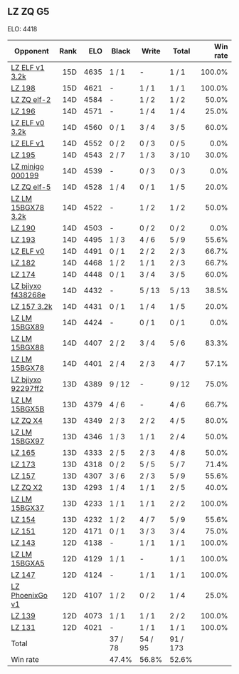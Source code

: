 ## LZ ZQ G5 ##

ELO: 4418

Opponent | Rank | ELO | Black | Write | Total | Win rate
---------|-----:|----:|-------|-------|-------|-------:
[LZ ELF v1 3.2k](LZ%20ELF%20v1%203.2k.md) | 15D | 4635 | 1 / 1 | - | 1 / 1 | 100.0%
[LZ 198](LZ%20198.md) | 15D | 4621 | - | 1 / 1 | 1 / 1 | 100.0%
[LZ ZQ elf-2](LZ%20ZQ%20elf-2.md) | 14D | 4584 | - | 1 / 2 | 1 / 2 | 50.0%
[LZ 196](LZ%20196.md) | 14D | 4571 | - | 1 / 4 | 1 / 4 | 25.0%
[LZ ELF v0 3.2k](LZ%20ELF%20v0%203.2k.md) | 14D | 4560 | 0 / 1 | 3 / 4 | 3 / 5 | 60.0%
[LZ ELF v1](LZ%20ELF%20v1.md) | 14D | 4552 | 0 / 2 | 0 / 3 | 0 / 5 | 0.0%
[LZ 195](LZ%20195.md) | 14D | 4543 | 2 / 7 | 1 / 3 | 3 / 10 | 30.0%
[LZ minigo 000199](LZ%20minigo%20000199.md) | 14D | 4539 | - | 0 / 3 | 0 / 3 | 0.0%
[LZ ZQ elf-5](LZ%20ZQ%20elf-5.md) | 14D | 4528 | 1 / 4 | 0 / 1 | 1 / 5 | 20.0%
[LZ LM 15BGX78 3.2k](LZ%20LM%2015BGX78%203.2k.md) | 14D | 4522 | - | 1 / 2 | 1 / 2 | 50.0%
[LZ 190](LZ%20190.md) | 14D | 4503 | - | 0 / 2 | 0 / 2 | 0.0%
[LZ 193](LZ%20193.md) | 14D | 4495 | 1 / 3 | 4 / 6 | 5 / 9 | 55.6%
[LZ ELF v0](LZ%20ELF%20v0.md) | 14D | 4491 | 0 / 1 | 2 / 2 | 2 / 3 | 66.7%
[LZ 182](LZ%20182.md) | 14D | 4468 | 1 / 2 | 1 / 1 | 2 / 3 | 66.7%
[LZ 174](LZ%20174.md) | 14D | 4448 | 0 / 1 | 3 / 4 | 3 / 5 | 60.0%
[LZ bjiyxo f438268e](LZ%20bjiyxo%20f438268e.md) | 14D | 4432 | - | 5 / 13 | 5 / 13 | 38.5%
[LZ 157 3.2k](LZ%20157%203.2k.md) | 14D | 4431 | 0 / 1 | 1 / 4 | 1 / 5 | 20.0%
[LZ LM 15BGX89](LZ%20LM%2015BGX89.md) | 14D | 4424 | - | 0 / 1 | 0 / 1 | 0.0%
[LZ LM 15BGX88](LZ%20LM%2015BGX88.md) | 14D | 4407 | 2 / 2 | 3 / 4 | 5 / 6 | 83.3%
[LZ LM 15BGX78](LZ%20LM%2015BGX78.md) | 14D | 4401 | 2 / 4 | 2 / 3 | 4 / 7 | 57.1%
[LZ bjiyxo 92297ff2](LZ%20bjiyxo%2092297ff2.md) | 13D | 4389 | 9 / 12 | - | 9 / 12 | 75.0%
[LZ LM 15BGX5B](LZ%20LM%2015BGX5B.md) | 13D | 4379 | 4 / 6 | - | 4 / 6 | 66.7%
[LZ ZQ X4](LZ%20ZQ%20X4.md) | 13D | 4349 | 2 / 3 | 2 / 2 | 4 / 5 | 80.0%
[LZ LM 15BGX97](LZ%20LM%2015BGX97.md) | 13D | 4346 | 1 / 3 | 1 / 1 | 2 / 4 | 50.0%
[LZ 165](LZ%20165.md) | 13D | 4333 | 2 / 5 | 2 / 3 | 4 / 8 | 50.0%
[LZ 173](LZ%20173.md) | 13D | 4318 | 0 / 2 | 5 / 5 | 5 / 7 | 71.4%
[LZ 157](LZ%20157.md) | 13D | 4307 | 3 / 6 | 2 / 3 | 5 / 9 | 55.6%
[LZ ZQ X2](LZ%20ZQ%20X2.md) | 13D | 4293 | 1 / 4 | 1 / 1 | 2 / 5 | 40.0%
[LZ LM 15BGX37](LZ%20LM%2015BGX37.md) | 13D | 4233 | 1 / 1 | 1 / 1 | 2 / 2 | 100.0%
[LZ 154](LZ%20154.md) | 13D | 4232 | 1 / 2 | 4 / 7 | 5 / 9 | 55.6%
[LZ 151](LZ%20151.md) | 12D | 4171 | 0 / 1 | 3 / 3 | 3 / 4 | 75.0%
[LZ 143](LZ%20143.md) | 12D | 4138 | - | 1 / 1 | 1 / 1 | 100.0%
[LZ LM 15BGXA5](LZ%20LM%2015BGXA5.md) | 12D | 4129 | 1 / 1 | - | 1 / 1 | 100.0%
[LZ 147](LZ%20147.md) | 12D | 4124 | - | 1 / 1 | 1 / 1 | 100.0%
[LZ PhoenixGo v1](LZ%20PhoenixGo%20v1.md) | 12D | 4107 | 1 / 2 | 0 / 2 | 1 / 4 | 25.0%
[LZ 139](LZ%20139.md) | 12D | 4073 | 1 / 1 | 1 / 1 | 2 / 2 | 100.0%
[LZ 131](LZ%20131.md) | 12D | 4021 | - | 1 / 1 | 1 / 1 | 100.0%
Total | | | 37 / 78 | 54 / 95 | 91 / 173 | 
Win rate| | | 47.4% | 56.8% | 52.6% | 
